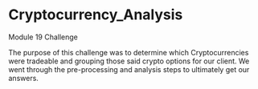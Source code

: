 # Cryptocurrency_Analysis
Module 19 Challenge

The purpose of this challenge was to determine which Cryptocurrencies were tradeable and grouping those said crypto options for our client. We went through the pre-processing and analysis steps to ultimately get our answers.
